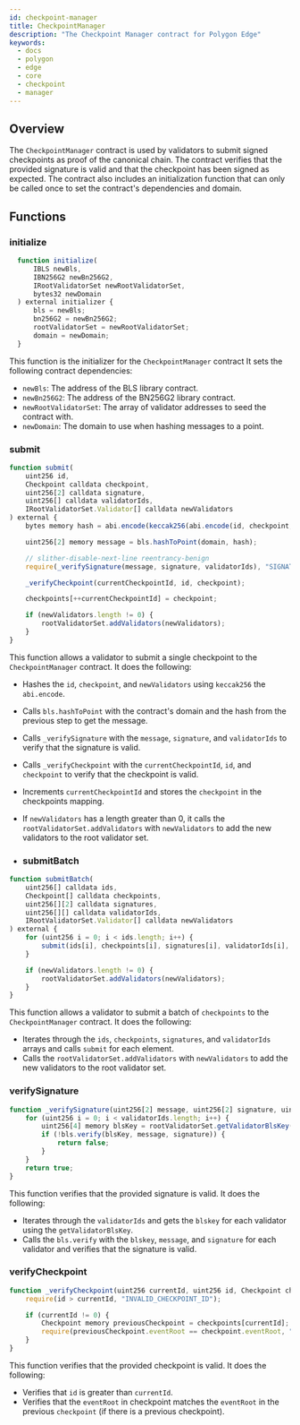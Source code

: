 ```yaml
---
id: checkpoint-manager
title: CheckpointManager
description: "The Checkpoint Manager contract for Polygon Edge"
keywords:
  - docs
  - polygon
  - edge
  - core
  - checkpoint
  - manager
---
```


## Overview

The `CheckpointManager` contract is used by validators to submit signed
checkpoints as proof of the canonical chain. The contract verifies that the
provided signature is valid and that the checkpoint has been signed as expected.
The contract also includes an initialization function that can only be
called once to set the contract's dependencies and domain.

## Functions

### initialize

```js
  function initialize(
      IBLS newBls,
      IBN256G2 newBn256G2,
      IRootValidatorSet newRootValidatorSet,
      bytes32 newDomain
  ) external initializer {
      bls = newBls;
      bn256G2 = newBn256G2;
      rootValidatorSet = newRootValidatorSet;
      domain = newDomain;
  }
```

This function is the initializer for the `CheckpointManager` contract
It sets the following contract dependencies:

- `newBls`: The address of the BLS library contract.
- `newBn256G2`: The address of the BN256G2 library contract.
- `newRootValidatorSet`: The array of validator addresses to seed the contract with.
- `newDomain`: The domain to use when hashing messages to a point.

### submit

```js
function submit(
    uint256 id,
    Checkpoint calldata checkpoint,
    uint256[2] calldata signature,
    uint256[] calldata validatorIds,
    IRootValidatorSet.Validator[] calldata newValidators
) external {
    bytes memory hash = abi.encode(keccak256(abi.encode(id, checkpoint, newValidators)));

    uint256[2] memory message = bls.hashToPoint(domain, hash);

    // slither-disable-next-line reentrancy-benign
    require(_verifySignature(message, signature, validatorIds), "SIGNATURE_VERIFICATION_FAILED");

    _verifyCheckpoint(currentCheckpointId, id, checkpoint);

    checkpoints[++currentCheckpointId] = checkpoint;

    if (newValidators.length != 0) {
        rootValidatorSet.addValidators(newValidators);
    }
}
```

This function allows a validator to submit a single checkpoint to
the `CheckpointManager` contract. It does the following:

- Hashes the `id`, `checkpoint`, and `newValidators` using `keccak256` the `abi.encode`.
- Calls `bls.hashToPoint` with the contract's domain and the hash from the previous step
  to get the message.
- Calls `_verifySignature` with the `message`, `signature`, and `validatorIds` to
  verify that the signature is valid.
- Calls `_verifyCheckpoint` with the `currentCheckpointId`, `id`, and `checkpoint` to
  verify that the checkpoint is valid.
- Increments `currentCheckpointId` and stores the `checkpoint` in the
  checkpoints mapping.
- If `newValidators` has a length greater than 0, it calls the `rootValidatorSet.addValidators`
  with `newValidators` to add the new validators to the root validator set.

- ### submitBatch

```js
function submitBatch(
    uint256[] calldata ids,
    Checkpoint[] calldata checkpoints,
    uint256[][2] calldata signatures,
    uint256[][] calldata validatorIds,
    IRootValidatorSet.Validator[] calldata newValidators
) external {
    for (uint256 i = 0; i < ids.length; i++) {
        submit(ids[i], checkpoints[i], signatures[i], validatorIds[i], newValidators);
    }

    if (newValidators.length != 0) {
        rootValidatorSet.addValidators(newValidators);
    }
}
```

This function allows a validator to submit a batch of `checkpoints` to the
`CheckpointManager` contract. It does the following:

- Iterates through the `ids`, `checkpoints`, `signatures`, and `validatorIds` arrays
  and calls `submit` for each element.
- Calls the `rootValidatorSet.addValidators` with `newValidators` to add the new
  validators to the root validator set.

### verifySignature

```js
function _verifySignature(uint256[2] message, uint256[2] signature, uint256[] validatorIds) internal view returns (bool) {
    for (uint256 i = 0; i < validatorIds.length; i++) {
        uint256[4] memory blsKey = rootValidatorSet.getValidatorBlsKey(validatorIds[i]);
        if (!bls.verify(blsKey, message, signature)) {
            return false;
        }
    }
    return true;
}
```

This function verifies that the provided signature is valid. It does the following:

- Iterates through the `validatorIds` and gets the `blskey` for each validator using
  the `getValidatorBlsKey`.
- Calls the `bls.verify` with the `blskey`, `message`, and `signature` for each
  validator and verifies that the signature is valid.

### verifyCheckpoint

```js
function _verifyCheckpoint(uint256 currentId, uint256 id, Checkpoint checkpoint) internal {
    require(id > currentId, "INVALID_CHECKPOINT_ID");

    if (currentId != 0) {
        Checkpoint memory previousCheckpoint = checkpoints[currentId];
        require(previousCheckpoint.eventRoot == checkpoint.eventRoot, "INVALID_EVENT_ROOT");
    }
}
```

This function verifies that the provided checkpoint is valid. It does the following:

- Verifies that `id` is greater than `currentId`.
- Verifies that the `eventRoot` in checkpoint matches the `eventRoot` in the
  previous `checkpoint` (if there is a previous checkpoint).
